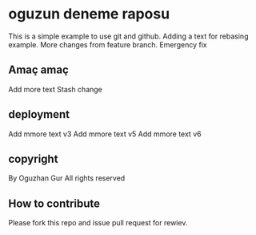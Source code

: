 # oguzun deneme raposu

This is a simple example to use git and github. Adding a text for rebasing example. More changes from feature branch. Emergency fix

## Amaç amaç

Add more text
Stash change

## deployment
Add mmore text v3
Add mmore text v5
Add mmore text v6

## copyright
By Oguzhan Gur
All rights reserved

## How to contribute
Please fork this repo and issue pull request for rewiev.
